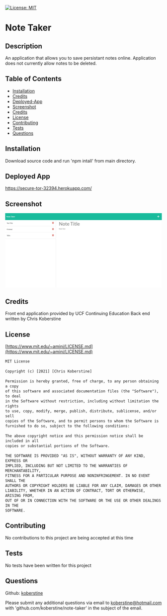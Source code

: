 [![License: MIT](https://img.shields.io/badge/License-MIT-yellow.svg)](https://opensource.org/licenses/MIT)

# Note Taker

## Description

An application that allows you to save persistant notes online.
Application does not currently allow notes to be deleted.

## Table of Contents

- [Installation](#installation)
- [Credits](#credits)
- [Deployed-App](#deployed-app)
- [Screenshot](#screenshot)
- [Credits](#credits)
- [License](#license)
- [Contributing](#contributing)
- [Tests](#tests)
- [Questions](#questions)

## Installation

Download source code and run 'npm intall' from main directory.

## Deployed App

https://secure-tor-32394.herokuapp.com/

## Screenshot

![](https://github.com/koberstine/note-taker/blob/main/screenshot.jpg)

## Credits

Front end application provided by UCF Continuing Education
Back end written by Chris Koberstine

## License

[https://www.mit.edu/~amini/LICENSE.md](https://www.mit.edu/~amini/LICENSE.md)

    MIT License

    Copyright (c) [2021] [Chris Koberstine]

    Permission is hereby granted, free of charge, to any person obtaining a copy
    of this software and associated documentation files (the "Software"), to deal
    in the Software without restriction, including without limitation the rights
    to use, copy, modify, merge, publish, distribute, sublicense, and/or sell
    copies of the Software, and to permit persons to whom the Software is
    furnished to do so, subject to the following conditions:

    The above copyright notice and this permission notice shall be included in all
    copies or substantial portions of the Software.

    THE SOFTWARE IS PROVIDED "AS IS", WITHOUT WARRANTY OF ANY KIND, EXPRESS OR
    IMPLIED, INCLUDING BUT NOT LIMITED TO THE WARRANTIES OF MERCHANTABILITY,
    FITNESS FOR A PARTICULAR PURPOSE AND NONINFRINGEMENT. IN NO EVENT SHALL THE
    AUTHORS OR COPYRIGHT HOLDERS BE LIABLE FOR ANY CLAIM, DAMAGES OR OTHER
    LIABILITY, WHETHER IN AN ACTION OF CONTRACT, TORT OR OTHERWISE, ARISING FROM,
    OUT OF OR IN CONNECTION WITH THE SOFTWARE OR THE USE OR OTHER DEALINGS IN THE
    SOFTWARE.

## Contributing

No contributions to this project are being accepted at this time

## Tests

No tests have been written for this project

## Questions

Github: [koberstine](https://github.com/koberstine/)

Please submit any additional questions via email to <koberstine@hotmail.com> with 'github.com/koberstine/note-taker' in the subject of the email.
